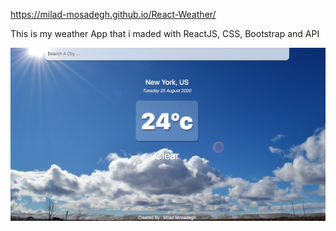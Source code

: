 https://milad-mosadegh.github.io/React-Weather/

This is my weather App that i maded with ReactJS, CSS, Bootstrap and API

![](readmeImage/weather.png)
